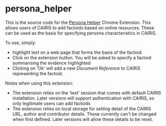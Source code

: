 # persona_helper

This is the source code for the [Persona Helper](https://chrome.google.com/webstore/detail/persona-helper/mhojpjjecjmdbbooonpglohcedhnjkho?hl=en) Chrome Extension. This allows users of CAIRIS to add factoids based on online resources.  These can be used as the basis for specifying persona characteristics in CAIRIS.  

To use, simply:

* highlight text on a web page that forms the basis of the factoid.
* Click on the extension button.  You will be asked to specify a factoid summarising the evidence highlighted
* Clicking on 'Ok' will add a new *Document Reference* to CAIRIS representing the factoid.

Notes when using this extension:

* The extension relies on the 'test' session that comes with default CAIRIS installation.  Later versions will support authentication with CAIRIS, so only legitimate users can add factoids
* The extension relies on local storage for setting detail of the CAIRIS URL, author and contributor details.  These currently can't be changed when first defined.  Later versions will allow these details to be reset.
